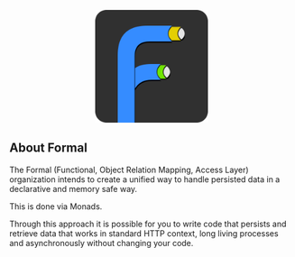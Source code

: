 <p align="center"><img src="https://github.com/formal-php/.github/blob/main/logo.svg" width="200px" /></p>

## About Formal

The Formal (Functional, Object Relation Mapping, Access Layer) organization intends to create a unified way to handle persisted data in a declarative and memory safe way.

This is done via Monads.

Through this approach it is possible for you to write code that persists and retrieve data that works in standard HTTP context, long living processes and asynchronously without changing your code.
